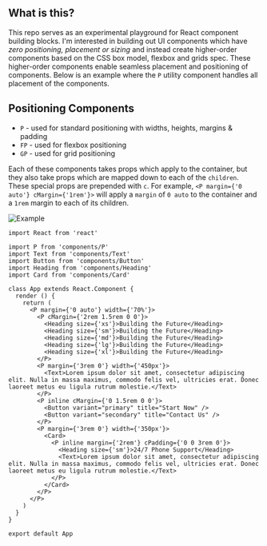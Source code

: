 ## What is this?

This repo serves as an experimental playground for React component building blocks. I'm interested in building out UI components which have _zero positioning, placement or sizing_ and instead create higher-order components based on the CSS box model, flexbox and grids spec. These higher-order components enable seamless placement and positioning of components. Below is an example where the `P` utility component handles all placement of the components.

## Positioning Components

- `P` - used for standard positioning with widths, heights, margins & padding
- `FP` - used for flexbox positioning
- `GP` - used for grid positioning

Each of these components takes props which apply to the container, but they also take props which are mapped down to each of the `children`. These special props are prepended with `c`. For example, `<P margin={'0 auto'} cMargin={'1rem'}>` will apply a `margin` of `0 auto` to the container and a `1rem` margin to each of its children.

![Example](https://raw.githubusercontent.com/overlay-labs/clocks/master/example.png)

```
import React from 'react'

import P from 'components/P'
import Text from 'components/Text'
import Button from 'components/Button'
import Heading from 'components/Heading'
import Card from 'components/Card'

class App extends React.Component {
  render () {
    return (
      <P margin={'0 auto'} width={'70%'}>
        <P cMargin={'2rem 1.5rem 0 0'}>
          <Heading size={'xs'}>Building the Future</Heading>
          <Heading size={'sm'}>Building the Future</Heading>
          <Heading size={'md'}>Building the Future</Heading>
          <Heading size={'lg'}>Building the Future</Heading>
          <Heading size={'xl'}>Building the Future</Heading>
        </P>
        <P margin={'3rem 0'} width={'450px'}>
          <Text>Lorem ipsum dolor sit amet, consectetur adipiscing elit. Nulla in massa maximus, commodo felis vel, ultricies erat. Donec laoreet metus eu ligula rutrum molestie.</Text>
        </P>
        <P inline cMargin={'0 1.5rem 0 0'}>
          <Button variant="primary" title="Start Now" />
          <Button variant="secondary" title="Contact Us" />
        </P>
        <P margin={'3rem 0'} width={'350px'}>
          <Card>
            <P inline margin={'2rem'} cPadding={'0 0 3rem 0'}>
              <Heading size={'sm'}>24/7 Phone Support</Heading>
              <Text>Lorem ipsum dolor sit amet, consectetur adipiscing elit. Nulla in massa maximus, commodo felis vel, ultricies erat. Donec laoreet metus eu ligula rutrum molestie.</Text>
            </P>
          </Card>
        </P>
      </P>
    )
  }
}

export default App
```
